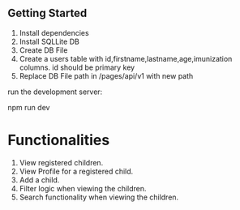 ## Getting Started

1. Install dependencies
2. Install SQLLite DB
3. Create DB File
4. Create a users table with id,firstname,lastname,age,imunization columns. id should be primary key
5. Replace DB File path in /pages/api/v1 with new path

run the development server:

npm run dev

# Functionalities

1. View registered children.
2. View Profile for a registered child.
3. Add a child.
4. Filter logic when viewing the children.
5. Search functionality when viewing the children.
